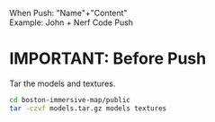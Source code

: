 <a>When Push: "Name"+"Content"</a>
<br>
<a>Example: John + Nerf Code Push</a>

# IMPORTANT: Before Push

Tar the models and textures.

```bash
cd boston-immersive-map/public
tar -czvf models.tar.gz models textures
```